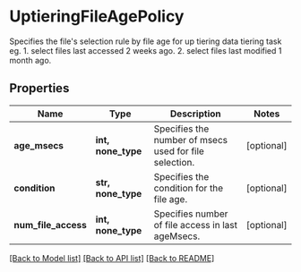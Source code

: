 # UptieringFileAgePolicy

Specifies the file's selection rule by file age for up tiering data tiering task eg. 1. select files last accessed 2 weeks ago. 2. select files last modified 1 month ago.

## Properties
Name | Type | Description | Notes
------------ | ------------- | ------------- | -------------
**age_msecs** | **int, none_type** | Specifies the number of msecs used for file selection. | [optional] 
**condition** | **str, none_type** | Specifies the condition for the file age. | [optional] 
**num_file_access** | **int, none_type** | Specifies number of file access in last ageMsecs. | [optional] 

[[Back to Model list]](../README.md#documentation-for-models) [[Back to API list]](../README.md#documentation-for-api-endpoints) [[Back to README]](../README.md)


